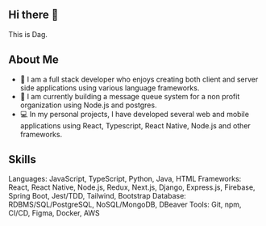 ## Hi there 👋
  This is Dag.
## About Me
  - 🌱 I am a full stack developer who enjoys creating both client and server side applications using various language frameworks.
  - 🔭 I am currently building a message queue system for a non profit organization using Node.js and postgres.
  - 💻 In my personal projects, I have developed several web and mobile applications using React, Typescript, React Native, Node.js and other frameworks.

## Skills
  Languages: JavaScript, TypeScript, Python, Java, HTML
  Frameworks: React, React Native, Node.js, Redux, Next.js, Django, Express.js, Firebase, Spring Boot, Jest/TDD, Tailwind, Bootstrap
  Database: RDBMS/SQL/PostgreSQL, NoSQL/MongoDB, DBeaver
  Tools: Git, npm, CI/CD, Figma, Docker, AWS

<!--
**dagmawig/dagmawig** is a ✨ _special_ ✨ repository because its `README.md` (this file) appears on your GitHub profile.

Here are some ideas to get you started:

- 🔭 I’m currently working on ...
- 🌱 I’m currently learning ...
- 👯 I’m looking to collaborate on ...
- 🤔 I’m looking for help with ...
- 💬 Ask me about ...
- 📫 How to reach me: ...
- 😄 Pronouns: ...
- ⚡ Fun fact: ...
-->
